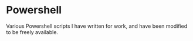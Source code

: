 # Powershell

Various Powershell scripts I have written for work, and have been modified to be freely available.